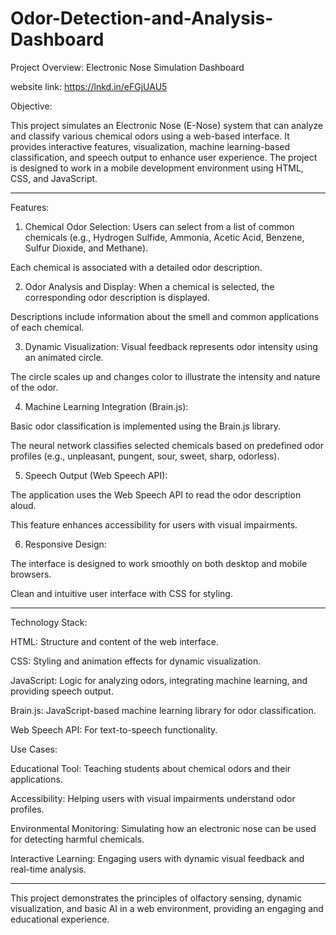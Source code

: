 # Odor-Detection-and-Analysis-Dashboard
Project Overview: Electronic Nose Simulation Dashboard

website link:
https://lnkd.in/eFGjUAU5


Objective:

This project simulates an Electronic Nose (E-Nose) system that can analyze and classify various chemical odors using a web-based interface. It provides interactive features, visualization, machine learning-based classification, and speech output to enhance user experience. The project is designed to work in a mobile development environment using HTML, CSS, and JavaScript.


---

Features:
1. Chemical Odor Selection:
Users can select from a list of common chemicals (e.g., Hydrogen Sulfide, Ammonia, Acetic Acid, Benzene, Sulfur Dioxide, and Methane).

Each chemical is associated with a detailed odor description.

2. Odor Analysis and Display:
When a chemical is selected, the corresponding odor description is displayed.

Descriptions include information about the smell and common applications of each chemical.

3. Dynamic Visualization:
Visual feedback represents odor intensity using an animated circle.

The circle scales up and changes color to illustrate the intensity and nature of the odor.



4. Machine Learning Integration (Brain.js):

Basic odor classification is implemented using the Brain.js library.

The neural network classifies selected chemicals based on predefined odor profiles (e.g., unpleasant, pungent, sour, sweet, sharp, odorless).



5. Speech Output (Web Speech API):

The application uses the Web Speech API to read the odor description aloud.

This feature enhances accessibility for users with visual impairments.



6. Responsive Design:

The interface is designed to work smoothly on both desktop and mobile browsers.

Clean and intuitive user interface with CSS for styling.





---

Technology Stack:

HTML: Structure and content of the web interface.

CSS: Styling and animation effects for dynamic visualization.

JavaScript: Logic for analyzing odors, integrating machine learning, and providing speech output.

Brain.js: JavaScript-based machine learning library for odor classification.

Web Speech API: For text-to-speech functionality.


Use Cases:

Educational Tool: Teaching students about chemical odors and their applications.

Accessibility: Helping users with visual impairments understand odor profiles.

Environmental Monitoring: Simulating how an electronic nose can be used for detecting harmful chemicals.

Interactive Learning: Engaging users with dynamic visual feedback and real-time analysis.

---

This project demonstrates the principles of olfactory sensing, dynamic visualization, and basic AI in a web environment, providing an engaging and educational experience.

